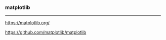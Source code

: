 ### matplotlib
---
https://matplotlib.org/

https://github.com/matplotlib/matplotlib

```
```

```
```

